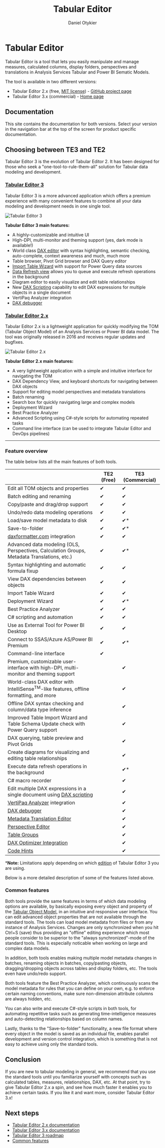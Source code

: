 ﻿---
uid: index
title: Tabular Editor
author: Daniel Otykier
updated: 2021-09-09
---
# Tabular Editor

Tabular Editor is a tool that lets you easily manipulate and manage measures, calculated columns, display folders, perspectives and translations in Analysis Services Tabular and Power BI Sematic Models.

The tool is available in two different versions:

- Tabular Editor 2.x (free, [MIT license](https://github.com/TabularEditor/TabularEditor/blob/master/LICENSE)) - [GitHub project page](https://github.com/TabularEditor/TabularEditor)
- Tabular Editor 3.x (commercial) - [Home page](https://tabulareditor.com)

## Documentation
This site contains the documentation for both versions. Select your version in the navigation bar at the top of the screen for product specific documentation.

## Choosing between TE3 and TE2

Tabular Editor 3 is the evolution of Tabular Editor 2. It has been designed for those who seek a "one-tool-to-rule-them-all" solution for Tabular data modeling and development.

### [Tabular Editor 3](#tab/TE3) 
Tabular Editor 3 is a more advanced application which offers a premium experience with many convenient features to combine all your data modeling and development needs in one single tool.

![Tabular Editor 3](~/images/te3.png)

**Tabular Editor 3 main features:**

- A highly-customizable and intuitive UI
- High-DPI, multi-monitor and theming support (yes, dark mode is available!)
- World class [DAX editor](xref:dax-editor) with syntax highlighting, semantic checking, auto-complete, context awareness and much, much more
- Table browser, Pivot Grid browser and DAX Query editor
- [Import Table Wizard](xref:importing-tables) with support for Power Query data sources
- [Data Refresh view](xref:data-refresh-view) allows you to queue and execute refresh operations in the background
- Diagram editor to easily visualize and edit table relationships
- New [DAX Scripting](xref:dax-scripts) capability to edit DAX expressions for multiple objects in a single document
- VertiPaq Analyzer integration
- [DAX debugger](xref:dax-debugger)

### [Tabular Editor 2.x](#tab/TE2) 

Tabular Editor 2.x is a lightweight application for quickly modifying the TOM (Tabular Object Model) of an Analysis Services or Power BI data model. The tool was originally released in 2016 and receives regular updates and bugfixes.

![Tabular Editor 2.x](~/images/te2.png)

**Tabular Editor 2.x main features:**

- A very lightweight application with a simple and intuitive interface for navigating the TOM
- DAX Dependency View, and keyboard shortcuts for navigating between DAX objects
- Support for editing model perspectives and metadata translations
- Batch renaming
- Search box for quickly navigating large and complex models
- Deployment Wizard
- Best Practice Analyzer
- Advanced Scripting using C#-style scripts for automating repeated tasks
- Command line interface (can be used to integrate Tabular Editor and DevOps pipelines)
***


### Feature overview

The table below lists all the main features of both tools.

||TE2 (Free)|TE3 (Commercial)|
|---|---|---|
|Edit all TOM objects and properties|<span class="emoji">&#10004;</span>|<span class="emoji">&#10004;</span>|
|Batch editing and renaming|<span class="emoji">&#10004;</span>|<span class="emoji">&#10004;</span>|
|Copy/paste and drag/drop support|<span class="emoji">&#10004;</span>|<span class="emoji">&#10004;</span>|
|Undo/redo data modeling operations|<span class="emoji">&#10004;</span>|<span class="emoji">&#10004;</span>|
|Load/save model metadata to disk|<span class="emoji">&#10004;</span>|<span class="emoji">&#10004;</span>*|
|Save-to-folder|<span class="emoji">&#10004;</span>|<span class="emoji">&#10004;</span>*|
|[daxformatter.com](https://daxformatter.com) integration|<span class="emoji">&#10004;</span>|<span class="emoji">&#10004;</span>|
|Advanced data modeling (OLS, Perspectives, Calculation Groups, Metadata Translations, etc.)|<span class="emoji">&#10004;</span>|<span class="emoji">&#10004;</span>*|
|Syntax highlighting and automatic formula fixup|<span class="emoji">&#10004;</span>|<span class="emoji">&#10004;</span>|
|View DAX dependencies between objects|<span class="emoji">&#10004;</span>|<span class="emoji">&#10004;</span>|
|Import Table Wizard|<span class="emoji">&#10004;</span>|<span class="emoji">&#10004;</span>|
|Deployment Wizard|<span class="emoji">&#10004;</span>|<span class="emoji">&#10004;</span>*|
|Best Practice Analyzer|<span class="emoji">&#10004;</span>|<span class="emoji">&#10004;</span>|
|C# scripting and automation|<span class="emoji">&#10004;</span>|<span class="emoji">&#10004;</span>|
|Use as External Tool for Power BI Desktop|<span class="emoji">&#10004;</span>|<span class="emoji">&#10004;</span>|
|Connect to SSAS/Azure AS/Power BI Premium|<span class="emoji">&#10004;</span>|<span class="emoji">&#10004;</span>*|
|Command-line interface|<span class="emoji">&#10004;</span>||
|Premium, customizable user-interface with high-DPI, multi-monitor and theming support||<span class="emoji">&#10004;</span>|
|World-class DAX editor with IntelliSense<sup>TM</sup>-like features, offline formatting, and more||<span class="emoji">&#10004;</span>|
|Offline DAX syntax checking and column/data type inference||<span class="emoji">&#10004;</span>|
|Improved Table Import Wizard and Table Schema Update check with Power Query support||<span class="emoji">&#10004;</span>|
|DAX querying, table preview and Pivot Grids||<span class="emoji">&#10004;</span>|
|Create diagrams for visualizing and editing table relationships||<span class="emoji">&#10004;</span>|
|Execute data refresh operations in the background||<span class="emoji">&#10004;</span>*|
|C# macro recorder||<span class="emoji">&#10004;</span>|
|Edit multiple DAX expressions in a single document using [DAX scripting](xref:dax-scripts)||<span class="emoji">&#10004;</span>|
|[VertiPaq Analyzer](https://www.sqlbi.com/tools/vertipaq-analyzer/) integration||<span class="emoji">&#10004;</span>|
|[DAX debugger](xref:dax-debugger)||<span class="emoji">&#10004;</span>|
|[Metadata Translation Editor](xref:metadata-translation-editor)||<span class="emoji">&#10004;</span>|
|[Perspective Editor](xref:perspective-editor)||<span class="emoji">&#10004;</span>|
|[Table Groups](xref:table-groups)||<span class="emoji">&#10004;</span>|
|[DAX Optimizer Integration](xref:dax-optimizer-integration)||<span class="emoji">&#10004;</span>|
|[Code Hints](xref:code-hints)||<span class="emoji">&#10004;</span>|

\***Note:** Limitations apply depending on which [edition](xref:editions) of Tabular Editor 3 you are using.

Below is a more detailed description of some of the features listed above.

### Common features

Both tools provide the same features in terms of which data modeling options are available, by basically exposing every object and property of the [Tabular Object Model](https://docs.microsoft.com/en-us/analysis-services/tom/introduction-to-the-tabular-object-model-tom-in-analysis-services-amo?view=asallproducts-allversions), in an intuitive and responsive user interface. You can edit advanced object properties that are not available through the standard tools. The tools can load model metadata from files or from any instance of Analysis Services. Changes are only synchronized when you hit Ctrl+S (save) thus providing an "offline" editing experience which most people consider to be superior to the "always synchronized"-mode of the standard tools. This is especially noticable when working on large and complex data models.

In addition, both tools enables making multiple model metadata changes in batches, renaming objects in batches, copy/pasting objects, dragging/dropping objects across tables and display folders, etc. The tools even have undo/redo support.

Both tools feature the Best Practice Analyzer, which continuously scans the model metadata for rules that you can define on your own, e.g. to enforce certain naming conventions, make sure non-dimension attribute columns are always hidden, etc.

You can also write and execute C#-style scripts in both tools, for automating repetitive tasks such as generating time-intelligence measures and auto-detecting relationships based on column names.

Lastly, thanks to the "Save-to-folder" functionality, a new file format where every object in the model is saved as an individual file, enables parallel development and version control integration, which is something that is not easy to achieve using only the standard tools. 

## Conclusion

If you are new to tabular modeling in general, we recommend that you use the standard tools until you familiarize yourself with concepts such as calculated tables, measures, relationships, DAX, etc. At that point, try to give Tabular Editor 2.x a spin, and see how much faster it enables you to achieve certain tasks. If you like it and want more, consider Tabular Editor 3.x!

## Next steps

- [Tabular Editor 2.x documentation](te2/Getting-Started.md)
- [Tabular Editor 3.x documentation](te3/getting-started.md)
- [Tabular Editor 3 roadmap](xref:roadmap)
- [Common features](common/common-features.md)
